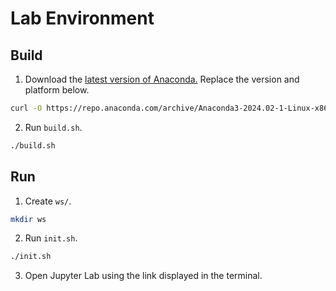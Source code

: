 # Lab Environment

## Build

1. Download the [latest version of Anaconda.](https://repo.anaconda.com/archive/) Replace the version and platform below.

```sh
curl -O https://repo.anaconda.com/archive/Anaconda3-2024.02-1-Linux-x86_64.sh
```

2. Run `build.sh`.

```sh
./build.sh
```

## Run

1. Create `ws/`.

```sh
mkdir ws
```

2. Run `init.sh`.

```sh
./init.sh
```

3. Open Jupyter Lab using the link displayed in the terminal.
